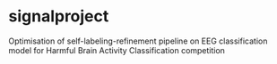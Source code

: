 # signalproject
 Optimisation of self-labeling-refinement pipeline on EEG classification model for Harmful Brain Activity Classification competition
